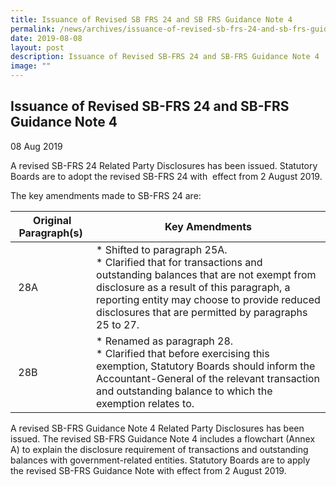 ```yaml
---
title: Issuance of Revised SB FRS 24 and SB FRS Guidance Note 4
permalink: /news/archives/issuance-of-revised-sb-frs-24-and-sb-frs-guidance-note-4/
date: 2019-08-08
layout: post
description: Issuance of Revised SB-FRS 24 and SB-FRS Guidance Note 4
image: ""
---
```

Issuance of Revised SB-FRS 24 and SB-FRS Guidance Note 4
--------------------------------------------------------

08 Aug 2019

A revised SB-FRS 24 Related Party Disclosures has been issued. Statutory Boards are to adopt the revised SB-FRS 24 with  effect from 2 August 2019.

The key amendments made to SB-FRS 24 are:

|  **Original Paragraph(s)** |  **Key Amendments**  |
| --- | --- |
|  28A | *   Shifted to paragraph 25A. <br>*   Clarified that for transactions and outstanding balances that are not exempt from disclosure as a result of this paragraph, a reporting entity may choose to provide reduced disclosures that are permitted by paragraphs 25 to 27. |
|  28B | *   Renamed as paragraph 28. <br>*   Clarified that before exercising this exemption, Statutory Boards should inform the Accountant-General of the relevant transaction and outstanding balance to which the exemption relates to.|

  

A revised SB-FRS Guidance Note 4 Related Party Disclosures has been issued. The revised SB-FRS Guidance Note 4 includes a flowchart (Annex A) to explain the disclosure requirement of transactions and outstanding balances with government-related entities. Statutory Boards are to apply the revised SB-FRS Guidance Note with effect from 2 August 2019.
